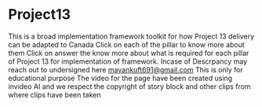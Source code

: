 # Project13
This is a broad implementation framework toolkit for how Project 13 delivery can be adapted to Canada
Click on each of the pillar to know more about them
Click on answer the know more about what is required for each pillar of Project 13 for implementation of framework.
Incase of Descrpancy may reach out to undersigned here mayankuft691@gmail.com
This is only for educational purpose
The video for the page have been created using invideo AI and we respect the copyright of story block and other clips from where clips have been taken
